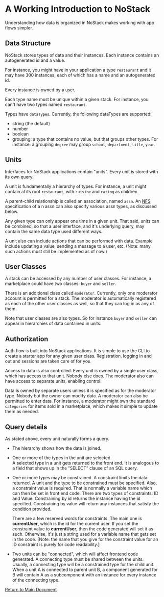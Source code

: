 # A Working Introduction to NoStack
Understanding how data is organized in NoStack makes working with app flows simpler.

## Data Structure
NoStack stores types of data and their instances.  Each instance contains an
  autogenerated id and a value.  
  
  For instance, you might have in your application a type
`restaurant` and it may have 300 instances, each of which has a name and
an autogenerated id.

Every instance is owned by a user.

Each type name must be unique within a given stack.  For instance, you can't have 
two types named `restaurant`.

Types have `dataTypes`.  Currently, the following dataTypes are supported:
* string (the default)
* number
* boolean
* grouping: a type that contains no value, but that groups other types.  For 
instance: a grouping `degree` may group `school`, `department`, `title`, `year`.

## Units
Interfaces for NoStack applications contain "units".  Every unit is stored with 
its own query.

A unit is fundamentally
a hierarchy of types.  For instance, a unit might contain at its
root `restaurant`, with `cuisine` and `rating` as children.

A parent-child relationship is called an association, named `assn`.  An [NFS](NFSlanguage.md) specification of a n assn can also specify various assn types, as discussed below.

Any given type can only appear one time in a given unit.  That said, units can be
combined, so that a user interface, and it's underlying query, may 
contain the same data type used different
ways.

A unit also can include actions that can be performed with data.  Example include
updating a value, sending a message to a user, etc. (Note: many such actions must still be implemented as of now.)

##  User Classes
A stack can be accessed by any number of user classes.  For instance,
a marketplace could have two classes: `buyer` and `seller`.  

There is an additional class called `moderator`.  Currently, only one moderator
account is permitted for a stack.  The moderator is automatically registered 
as each of the other user classes as well, so that they can log in as any of them.

Note that user classes are also types.  So for instance `buyer` and `seller` 
can appear in hierarchies of data contained in units.

## Authorization
Auth flow is built into NoStack applications. It is simple to use the CLI to create
 a starter app for any given user class.  Registration, logging in and out and
 sessions are taken care of for you.
 
Access to data is also controlled.  Every unit is owned by a single user class, 
which has access to that unit.  Nobody else does.  The moderator also can have
access to separate units, enabling control.

Data is owned by separate users unless it is specified as for the moderator type.
Nobody but the owner can modify data.  A moderator can also be permitted to 
enter data.  For instance, a moderator might own the standard `categories` for 
items sold in a marketplace, which makes it simple to update them as needed.

## Query details
As stated above, every unit naturally forms a query. 

* The hierarchy shows
how the data is joined.  
* One or more of the types in the unit are selected.  
A selected type  in a unit gets returned to 
   the front end.  It is analogous to a field that shows up in 
   the "SELECT" clause of an SQL query.
* One or more types may be constrained.
   A constraint limits the data returned. A unit and the type
     to be constrained must be specified.  Also, a constraint value
     is required.  That is normally a variable name which can
     then be set in front end code.  There are two types of
     constraints: ID and Value.  Constraining by id returns the
     instance having the id specified.  Constraining by value
     will return any instances that satisfy the condition
     provided.

     There are a few reserved words for constraints.  The main
     one is __currentUser__, which is the id for the current user.
     If you set the constraint value to __currentUser__, then
     the code generated will set it as such.  Otherwise, it's 
     just a string used for a variable name that gets set in
     the code. \[Note: the name that you give for the constraint
     value for an ID constraint is purely for code readability.]
     
 * Two units can be "connected", which will affect frontend
   code generated.  A connecting type must be shared between the
   units.  Usually, a connecting type will be a constrained
    type for the child unit.  When a unit A is connected to parent unit
   B, a component generated for B will contain A as a subcomponent
   with an instance for every instance of the connecting type.

[Return to Main Document](../../README.md)
